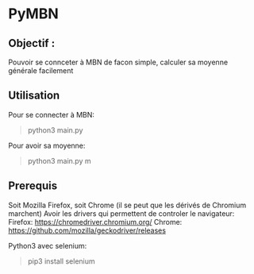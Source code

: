 # PyMBN

## Objectif :

Pouvoir se connceter à MBN de facon simple, calculer sa moyenne générale facilement

## Utilisation

Pour se connecter à MBN:
> python3 main.py

Pour avoir sa moyenne:
> python3 main.py m

## Prerequis

Soit Mozilla Firefox, soit Chrome (il se peut que les dérivés de Chromium marchent)
Avoir les drivers qui permettent de controler le navigateur:
Firefox: https://chromedriver.chromium.org/
Chrome: https://github.com/mozilla/geckodriver/releases

Python3 avec selenium:
> pip3 install selenium

